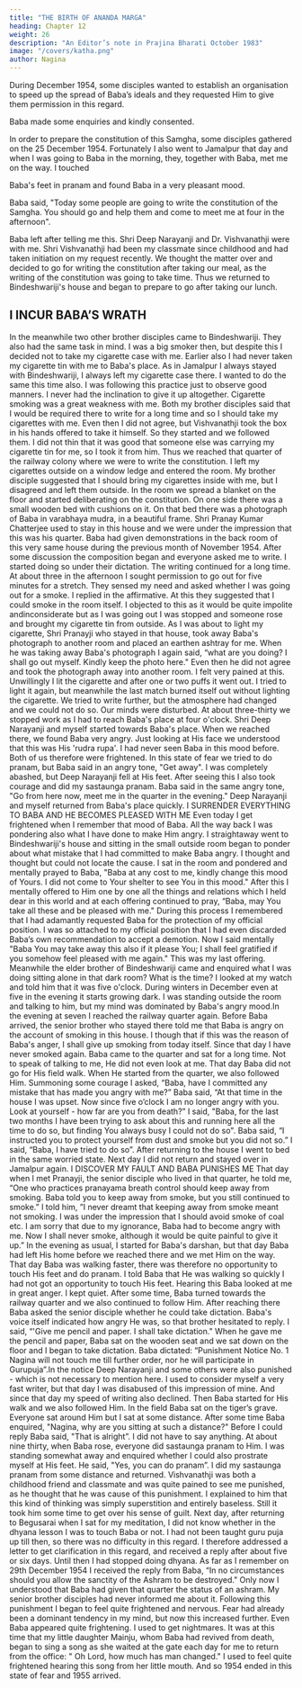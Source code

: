 ```yaml
---
title: "THE BIRTH OF ANANDA MARGA"
heading: Chapter 12
weight: 26
description: "An Editor’s note in Prajina Bharati October 1983"
image: "/covers/katha.png"
author: Nagina
---
```



During December 1954, some disciples wanted to establish an organisation to speed up the spread of Baba’s ideals and they requested Him to give them permission in this regard.

Baba made some enquiries and kindly consented.

In order to prepare the constitution of this Samgha, some disciples gathered on the 25 December 1954. Fortunately I also went to Jamalpur that day and when I was going to Baba in the morning, they, together with Baba, met me on the way. I touched

Baba's feet in pranam and found Baba in a very pleasant mood.

Baba said, "Today some people are going to write the constitution of the Samgha. You should go and help them and come to meet me at four in the afternoon". 

Baba left after telling me this. Shri Deep Narayanji and Dr. Vishvanathji were with me. Shri Vishvanathji had been my classmate since childhood and had taken initiation on my request recently. We thought the matter over and decided to go for
writing the constitution after taking our meal, as the writing of the constitution was going
to take time. Thus we returned to Bindeshwariji's house and began to prepare to go
after taking our lunch.


## I INCUR BABA’S WRATH

In the meanwhile two other brother disciples came to Bindeshwariji. They also
had the same task in mind. I was a big smoker then, but despite this I decided not to
take my cigarette case with me. Earlier also I had never taken my cigarette tin with me
to Baba's place. As in Jamalpur I always stayed with Bindeshwariji, I always left my
cigarette case there. I wanted to do the same this time also. I was following this
practice just to observe good manners. I never had the inclination to give it up
altogether. Cigarette smoking was a great weakness with me.
Both my brother disciples said that I would be required there to write for a long
time and so I should take my cigarettes with me. Even then I did not agree, but
Vishvanathji took the box in his hands offered to take it himself. So they started and we
followed them. I did not thin that it was good that someone else was carrying my
cigarette tin for me, so I took it from him. Thus we reached that quarter of the railway
colony where we were to write the constitution. I left my cigarettes outside on a window
ledge and entered the room. My brother disciple suggested that I should bring my
cigarettes inside with me, but I disagreed and left them outside.
In the room we spread a blanket on the floor and started deliberating on the
constitution. On one side there was a small wooden bed with cushions on it. On that
bed there was a photograph of Baba in varabhaya mudra, in a beautiful frame. Shri
Pranay Kumar Chatterjee used to stay in this house and we were under the impression
that this was his quarter. Baba had given demonstrations in the back room of this very
same house during the previous month of November 1954. After some discussion the
composition began and everyone asked me to write. I started doing so under their
dictation.
The writing continued for a long time. At about three in the afternoon I sought
permission to go out for five minutes for a stretch. They sensed my need and asked
whether I was going out for a smoke. I replied in the affirmative. At this they suggested
that I could smoke in the room itself. I objected to this as it would be quite impolite andinconsiderate but as I was going out I was stopped and someone rose and brought my
cigarette tin from outside.
As I was about to light my cigarette, Shri Pranayji who stayed in that house,
took away Baba's photograph to another room and placed an earthen ashtray for me.
When he was taking away Baba's photograph I again said, “what are you
doing? I shall go out myself. Kindly keep the photo here."
Even then he did not agree and took the photograph away into another room. I
felt very pained at this. Unwillingly I lit the cigarette and after one or two puffs it went
out. I tried to light it again, but meanwhile the last match burned itself out without
lighting the cigarette.
We tried to write further, but the atmosphere had changed and we could not do
so. Our minds were disturbed. At about three-thirty we stopped work as I had to reach
Baba's place at four o'clock.
Shri Deep Narayanji and myself started towards Baba's place. When we
reached there, we found Baba very angry. Just looking at His face we understood that
this was His 'rudra rupa'. I had never seen Baba in this mood before. Both of us
therefore were frightened. In this state of fear we tried to do pranam, but Baba said in
an angry tone, "Get away".
I was completely abashed, but Deep Narayanji fell at His feet. After seeing this I
also took courage and did my sastaunga pranam.
Baba said in the same angry tone, "Go from here now, meet me in the quarter
in the evening."
Deep Narayanji and myself returned from Baba's place quickly.
I SURRENDER EVERYTHING TO BABA AND HE BECOMES PLEASED WITH ME
Even today I get frightened when I remember that mood of Baba. All the way
back I was pondering also what I have done to make Him angry. I straightaway went to
Bindeshwariji's house and sitting in the small outside room began to ponder about what
mistake that I had committed to make Baba angry. I thought and thought but could not
locate the cause. I sat in the room and pondered and mentally prayed to Baba, "Baba
at any cost to me, kindly change this mood of Yours. I did not come to Your shelter to
see You in this mood." After this I mentally offered to Him one by one all the things and
relations which I held dear in this world and at each offering continued to pray, “Baba,
may You take all these and be pleased with me."
During this process I remembered that I had adamantly requested Baba for the
protection of my official position. I was so attached to my official position that I had
even discarded Baba’s own recommendation to accept a demotion. Now I said
mentally "Baba You may take away this also if it please You; I shall feel gratified if you
somehow feel pleased with me again." This was my last offering.
Meanwhile the elder brother of Bindeshwariji came and enquired what I was
doing sitting alone in that dark room? What is the time? I looked at my watch and told
him that it was five o'clock. During winters in December even at five in the evening it
starts growing dark. I was standing outside the room and talking to him, but my mind
was dominated by Baba's angry mood.In the evening at seven I reached the railway quarter again. Before Baba
arrived, the senior brother who stayed there told me that Baba is angry on the account
of smoking in this house. I though that if this was the reason of Baba's anger, I shall
give up smoking from today itself. Since that day I have never smoked again.
Baba came to the quarter and sat for a long time. Not to speak of talking to me,
He did not even look at me. That day Baba did not go for His field walk. When He
started from the quarter, we also followed Him.
Summoning some courage I asked, “Baba, have I committed any mistake that
has made you angry with me?”
Baba said, “At that time in the house I was upset. Now since five o’clock I am
no longer angry with you. Look at yourself - how far are you from death?”
I said, "Baba, for the last two months I have been trying to ask about this and
running here all the time to do so, but finding You always busy I could not do so".
Baba said, “I instructed you to protect yourself from dust and smoke but you did
not so.”
I said, “Baba, I have tried to do so”.
After returning to the house I went to bed in the same worried state. Next day I
did not return and stayed over in Jamalpur again.
I DISCOVER MY FAULT AND BABA PUNISHES ME
That day when I met Pranayji, the senior disciple who lived in that quarter, he
told me, “One who practices pranayama breath control should keep away from
smoking. Baba told you to keep away from smoke, but you still continued to smoke.”
I told him, ”I never dreamt that keeping away from smoke meant not smoking. I
was under the impression that I should avoid smoke of coal etc. I am sorry that due to
my ignorance, Baba had to become angry with me. Now I shall never smoke, although
it would be quite painful to give it up.”
In the evening as usual, I started for Baba's darshan, but that day Baba had left
His home before we reached there and we met Him on the way. That day Baba was
walking faster, there was therefore no opportunity to touch His feet and do pranam. I
told Baba that He was walking so quickly I had not got an opportunity to touch His feet.
Hearing this Baba looked at me in great anger. I kept quiet.
After some time, Baba turned towards the railway quarter and we also
continued to follow Him. After reaching there Baba asked the senior disciple whether
he could take dictation. Baba's voice itself indicated how angry He was, so that brother
hesitated to reply.
I said, “'Give me pencil and paper. I shall take dictation."
When he gave me the pencil and paper, Baba sat on the wooden seat and we
sat down on the floor and I began to take dictation. Baba dictated:
“Punishment Notice No. 1
Nagina will not touch me till further order, nor he will participate in
Gurupuja”.In the notice Deep Narayanji and some others were also punished - which is not
necessary to mention here. I used to consider myself a very fast writer, but that day I
was disabused of this impression of mine. And since that day my speed of writing also
declined.
Then Baba started for His walk and we also followed Him. In the field Baba sat
on the tiger’s grave. Everyone sat around Him but I sat at some distance.
After some time Baba enquired, "Nagina, why are you sitting at such a
distance?"
Before I could reply Baba said, "That is alright”. I did not have to say anything.
At about nine thirty, when Baba rose, everyone did sastaunga pranam to Him. I
was standing somewhat away and enquired whether I could also prostrate myself at
His feet.
He said, "Yes, you can do pranam”.
I did my sastaunga pranam from some distance and returned.
Vishvanathji was both a childhood friend and classmate and was quite pained
to see me punished, as he thought that he was cause of this punishment. I explained to
him that this kind of thinking was simply superstition and entirely baseless. Still it took
him some time to get over his sense of guilt.
Next day, after returning to Begusarai when I sat for my meditation, I did not
know whether in the dhyana lesson I was to touch Baba or not. I had not been taught
guru puja up till then, so there was no difficulty in this regard. I therefore addressed a
letter to get clarification in this regard, and received a reply after about five or six days.
Until then I had stopped doing dhyana.
As far as I remember on 29th December 1954 I received the reply from Baba,
“In no circumstances should you allow the sanctity of the Ashram to be destroyed."
Only now I understood that Baba had given that quarter the status of an
ashram. My senior brother disciples had never informed me about it.
Following this punishment I began to feel quite frightened and nervous. Fear
had already been a dominant tendency in my mind, but now this increased further.
Even Baba appeared quite frightening. I used to get nightmares.
It was at this time that my little daughter Mainju, whom Baba had revived from
death, began to sing a song as she waited at the gate each day for me to return from
the office: " Oh Lord, how much has man changed." I used to feel quite frightened
hearing this song from her little mouth.
And so 1954 ended in this state of fear and 1955 arrived.

